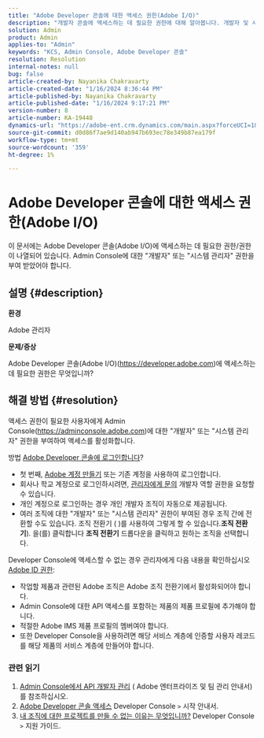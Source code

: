 ```yaml
---
title: "Adobe Developer 콘솔에 대한 액세스 권한(Adobe I/O)"
description: "개발자 콘솔에 액세스하는 데 필요한 권한에 대해 알아봅니다. 개발자 및 시스템 관리자 권한을 확인합니다."
solution: Admin
product: Admin
applies-to: "Admin"
keywords: "KCS, Admin Console, Adobe Developer 콘솔"
resolution: Resolution
internal-notes: null
bug: false
article-created-by: Nayanika Chakravarty
article-created-date: "1/16/2024 8:36:44 PM"
article-published-by: Nayanika Chakravarty
article-published-date: "1/16/2024 9:17:21 PM"
version-number: 8
article-number: KA-19448
dynamics-url: "https://adobe-ent.crm.dynamics.com/main.aspx?forceUCI=1&pagetype=entityrecord&etn=knowledgearticle&id=564687f0-aeb4-ee11-a569-6045bd0063aa"
source-git-commit: d0d86f7ae9d140ab947b693ec78e349b87ea179f
workflow-type: tm+mt
source-wordcount: '359'
ht-degree: 1%

---
```


# Adobe Developer 콘솔에 대한 액세스 권한(Adobe I/O)


이 문서에는 Adobe Developer 콘솔(Adobe I/O)에 액세스하는 데 필요한 권한/권한이 나열되어 있습니다. Admin Console에 대한 &quot;개발자&quot; 또는 &quot;시스템 관리자&quot; 권한을 부여 받았어야 합니다.

## 설명 {#description}


<b>환경</b>

Adobe 관리자

<b>문제/증상</b>

Adobe Developer 콘솔(Adobe I/O)(https://developer.adobe.com)에 액세스하는 데 필요한 권한은 무엇입니까?


## 해결 방법 {#resolution}


액세스 권한이 필요한 사용자에게 Admin Console(https://adminconsole.adobe.com)에 대한 &quot;개발자&quot; 또는 &quot;시스템 관리자&quot; 권한을 부여하여 액세스를 활성화합니다.

방법 [Adobe Developer 콘솔에 로그인합니다](https://developer.adobe.com/developer-console/docs/guides/getting-started/)?

- 첫 번째, [Adobe 계정 만들기](https://developer.adobe.com/console) 또는 기존 계정을 사용하여 로그인합니다.
- 회사나 학교 계정으로 로그인하시려면, [관리자에게 문의](https://helpx.adobe.com/enterprise/kb/contact-administrator.html) 개발자 역할 권한을 요청할 수 있습니다.
- 개인 계정으로 로그인하는 경우 개인 개발자 조직이 자동으로 제공됩니다.
- 여러 조직에 대한 &quot;개발자&quot; 또는 &quot;시스템 관리자&quot; 권한이 부여된 경우 조직 간에 전환할 수도 있습니다. 조직 전환기 ( )를 사용하여 그렇게 할 수 있습니다.<b>조직 전환기</b>). 을(를) 클릭합니다 <b>조직 전환기</b> 드롭다운을 클릭하고 원하는 조직을 선택합니다.


Developer Console에 액세스할 수 없는 경우 관리자에게 다음 내용을 확인하십시오 [Adobe ID 권한](https://experienceleague.adobe.com/docs/experience-manager-learn/cloud-service/debugging/debugging-aem-as-a-cloud-service/developer-console.html?lang=en#developer-console-access):

- 작업할 제품과 관련된 Adobe 조직은 Adobe 조직 전환기에서 활성화되어야 합니다.
- Admin Console에 대한 API 액세스를 포함하는 제품의 제품 프로필에 추가해야 합니다.
- 적절한 Adobe IMS 제품 프로필의 멤버여야 합니다.
- 또한 Developer Console을 사용하려면 해당 서비스 계층에 인증할 사용자 레코드를 해당 제품의 서비스 계층에 만들어야 합니다.


### 관련 읽기

1. [Admin Console에서 API 개발자 관리](https://helpx.adobe.com/jp/enterprise/using/manage-developers.html) ( Adobe 엔터프라이즈 및 팀 관리 안내서)를 참조하십시오.
2. [Adobe Developer 콘솔 액세스](https://developer.adobe.com/developer-console/docs/guides/getting-started/) Developer Console `>`  시작 안내서.
3. [내 조직에 대한 프로젝트를 만들 수 없는 이유는 무엇입니까?](https://developer.adobe.com/developer-console/docs/support/faq/#why-cant-i-create-a-project-for-my-organization) Developer Console `>`  지원 가이드.



